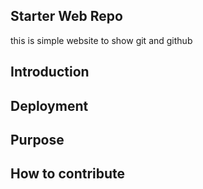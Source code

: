 ## Starter Web Repo

this is simple website to show git and github
## Introduction

## Deployment

## Purpose

## How to contribute
